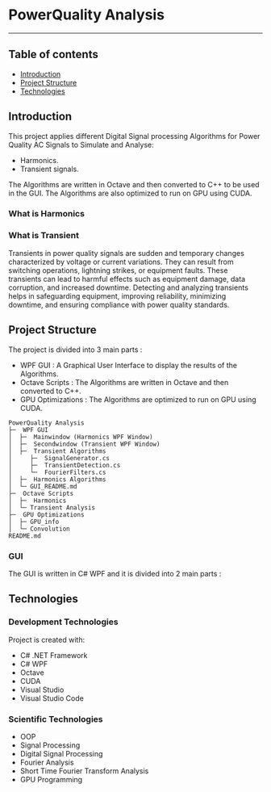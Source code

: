 # PowerQuality Analysis 

***

## Table of contents
* [Introduction](#introduction)
* [Project Structure](#project-structure)
* [Technologies](#technologies)



## Introduction

This project applies different Digital Signal processing Algorithms for Power Quality AC Signals to Simulate and Analyse:
- Harmonics.
- Transient signals.

The Algorithms are written in Octave and then converted to C++ to be used in the GUI. The Algorithms are also optimized to run on GPU using CUDA.

### What is Harmonics

### What is Transient
Transients in power quality signals are sudden and temporary changes characterized by voltage or current variations. They can result from switching operations, lightning strikes, or equipment faults. These transients can lead to harmful effects such as equipment damage, data corruption, and increased downtime. Detecting and analyzing transients helps in safeguarding equipment, improving reliability, minimizing downtime, and ensuring compliance with power quality standards.


## Project Structure

The project is divided into 3 main parts :
- WPF GUI : A Graphical User Interface to display the results of the Algorithms.
- Octave Scripts : The Algorithms are written in Octave and then converted to C++.
- GPU Optimizations : The Algorithms are optimized to run on GPU using CUDA.
  
```
PowerQuality Analysis
├─  WPF GUI
│  ├─  Mainwindow (Harmonics WPF Window)
│  ├─  Secondwindow (Transient WPF Window)
│  ├─  Transient Algorithms
│     ├─  SignalGenerator.cs
│     ├─  TransientDetection.cs
│     └─  FourierFilters.cs
│  ├─  Harmonics Algorithms
│  └─ GUI_README.md
├─  Octave Scripts
│  ├─  Harmonics
│  └─ Transient Analysis
├─  GPU Optimizations
│  ├─ GPU_info
│  └─ Convolution
README.md
```

### GUI
The GUI is written in C# WPF and it is divided into 2 main parts :



## Technologies

### Development Technologies
Project is created with:
* C# .NET Framework 
* C# WPF
* Octave
* CUDA 
* Visual Studio 
* Visual Studio Code

### Scientific Technologies
* OOP
* Signal Processing
* Digital Signal Processing
* Fourier Analysis
* Short Time Fourier Transform Analysis
* GPU Programming







